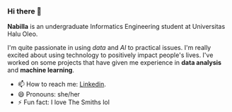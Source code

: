 ### Hi there 👋

**Nabilla** is an undergraduate Informatics Engineering student at Universitas Halu Oleo. 

I'm quite passionate in using _data_ and _AI_ to practical issues. I'm really excited about using technology to positively impact people's lives. I've worked on some projects that have given me experience in **data analysis** and **machine learning**.


- 📫 How to reach me:  [Linkedin](https://www.linkedin.com/in/nbilasals/).
- 😄 Pronouns: she/her
- ⚡ Fun fact: I love The Smiths lol
